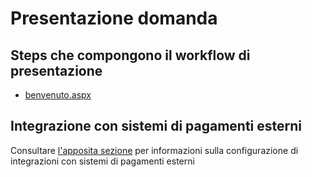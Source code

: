 # Presentazione domanda

## Steps che compongono il workflow di presentazione
- [benvenuto.aspx](./benvenuto/)


## Integrazione con sistemi di pagamenti esterni
Consultare [l'apposita sezione](./pagamenti/README.md) per informazioni sulla configurazione di integrazioni con sistemi di pagamenti esterni